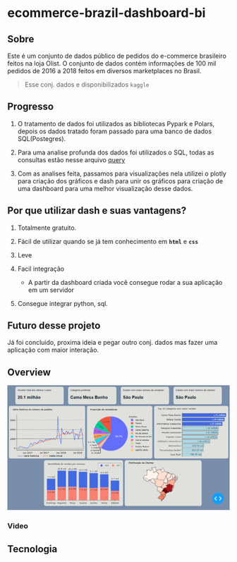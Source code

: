 # ecommerce-brazil-dashboard-bi

## Sobre
Este é um conjunto de dados público de pedidos do e-commerce brasileiro feitos na loja Olist. O conjunto de dados contém informações de 100 mil pedidos de 2016 a 2018 feitos em diversos marketplaces no Brasil.
> Esse conj. dados e disponibilizados `kaggle`

## Progresso
1. O tratamento de dados foi utilizados as bibliotecas Pypark e Polars, depois os dados tratado foram passado para uma banco de dados SQL(Postegres).

2. Para uma analise profunda dos dados foi utilizados o SQL, todas as consultas estão nesse arquivo [query](/Sql/query.sql)

3. Com as analises feita, passamos para visualizações nela utilizei o plotly para criação dos gráficos e dash para unir os gráficos para criação de uma dashboard para uma melhor visualização desse dados.

## Por que utilizar dash e suas vantagens?
1. Totalmente gratuito.
2. Fácil de utilizar quando se já tem conhecimento em **`html`** e **`css`**
3. Leve
4. Facil integração
    * A partir da dashboard criada você consegue rodar a sua aplicação em um servidor

5. Consegue integrar python, sql.

## Futuro desse projeto
Já foi concluido, proxima ideia e pegar outro conj. dados mas fazer uma aplicação com maior interação. 

## Overview

<div align='center'>
    <img src="/img/imgStatic.png">
</div>

### Video


## Tecnologia
